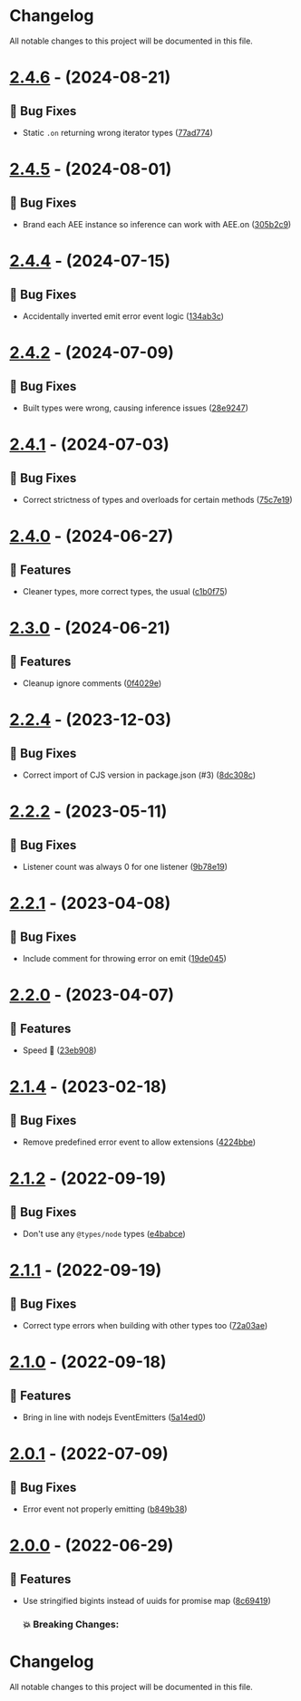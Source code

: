 # Changelog

All notable changes to this project will be documented in this file.

# [2.4.6](https://github.com/vladfrangu/async_event_emitter/compare/v2.4.6...v2.4.6) - (2024-08-21)

## 🐛 Bug Fixes

- Static `.on` returning wrong iterator types ([77ad774](https://github.com/vladfrangu/async_event_emitter/commit/77ad7741f75eeb499d217d7e93ce3fb5aab483ea))

# [2.4.5](https://github.com/vladfrangu/async_event_emitter/compare/v2.4.5...v2.4.5) - (2024-08-01)

## 🐛 Bug Fixes

- Brand each AEE instance so inference can work with AEE.on ([305b2c9](https://github.com/vladfrangu/async_event_emitter/commit/305b2c9bc7ccbe21355f8bbf4ee8c5a9cf460188))

# [2.4.4](https://github.com/vladfrangu/async_event_emitter/compare/v2.4.4...v2.4.4) - (2024-07-15)

## 🐛 Bug Fixes

- Accidentally inverted emit error event logic ([134ab3c](https://github.com/vladfrangu/async_event_emitter/commit/134ab3cf526137a0f014ed2984554a62a7714df7))

# [2.4.2](https://github.com/vladfrangu/async_event_emitter/compare/v2.4.2...v2.4.2) - (2024-07-09)

## 🐛 Bug Fixes

- Built types were wrong, causing inference issues ([28e9247](https://github.com/vladfrangu/async_event_emitter/commit/28e9247250e5a39f11a31efab88df334f05d6bfd))

# [2.4.1](https://github.com/vladfrangu/async_event_emitter/compare/v2.4.1...v2.4.1) - (2024-07-03)

## 🐛 Bug Fixes

- Correct strictness of types and overloads for certain methods ([75c7e19](https://github.com/vladfrangu/async_event_emitter/commit/75c7e191ffa65d2cfccf2dda4e4395427fb979f6))

# [2.4.0](https://github.com/vladfrangu/async_event_emitter/compare/v2.4.0...v2.4.0) - (2024-06-27)

## 🚀 Features

- Cleaner types, more correct types, the usual ([c1b0f75](https://github.com/vladfrangu/async_event_emitter/commit/c1b0f751f597d9dac5d10870f49f30b8b1dc4908))

# [2.3.0](https://github.com/vladfrangu/async_event_emitter/compare/v2.3.0...v2.3.0) - (2024-06-21)

## 🚀 Features

- Cleanup ignore comments ([0f4029e](https://github.com/vladfrangu/async_event_emitter/commit/0f4029e9935373e15073288da1841ffb39cc22d8))

# [2.2.4](https://github.com/vladfrangu/async_event_emitter/compare/v2.2.4...v2.2.4) - (2023-12-03)

## 🐛 Bug Fixes

- Correct import of CJS version in package.json (#3) ([8dc308c](https://github.com/vladfrangu/async_event_emitter/commit/8dc308c43fdf9a024a7d48e7219d75e4c9f597dd))

# [2.2.2](https://github.com/vladfrangu/async_event_emitter/compare/v2.2.1...v2.2.2) - (2023-05-11)

## 🐛 Bug Fixes

-   Listener count was always 0 for one listener ([9b78e19](https://github.com/vladfrangu/async_event_emitter/commit/9b78e1992db649004dee852359240b3d0baaac2d))

# [2.2.1](https://github.com/vladfrangu/async_event_emitter/compare/v2.2.0...v2.2.1) - (2023-04-08)

## 🐛 Bug Fixes

-   Include comment for throwing error on emit ([19de045](https://github.com/vladfrangu/async_event_emitter/commit/19de0452702a0d9e35e9241259d100ca6d6f5447))

# [2.2.0](https://github.com/vladfrangu/async_event_emitter/compare/v2.1.4...v2.2.0) - (2023-04-07)

## 🚀 Features

-   Speed 🚀 ([23eb908](https://github.com/vladfrangu/async_event_emitter/commit/23eb90852ff8a6ceb4d6105c6df44c646642efae))

# [2.1.4](https://github.com/vladfrangu/async_event_emitter/compare/v2.1.3...v2.1.4) - (2023-02-18)

## 🐛 Bug Fixes

-   Remove predefined error event to allow extensions ([4224bbe](https://github.com/vladfrangu/async_event_emitter/commit/4224bbeae5c25cb94d4073600a9dff7ae3abcceb))

# [2.1.2](https://github.com/vladfrangu/async_event_emitter/compare/v2.1.1...v2.1.2) - (2022-09-19)

## 🐛 Bug Fixes

-   Don't use any `@types/node` types ([e4babce](https://github.com/vladfrangu/async_event_emitter/commit/e4babce88c17befdb6f84c73c0de2e0602260681))

# [2.1.1](https://github.com/vladfrangu/async_event_emitter/compare/v2.1.0...v2.1.1) - (2022-09-19)

## 🐛 Bug Fixes

-   Correct type errors when building with other types too ([72a03ae](https://github.com/vladfrangu/async_event_emitter/commit/72a03ae1ac30456241b4003a7c2ea93d27e8de5e))

# [2.1.0](https://github.com/vladfrangu/async_event_emitter/compare/v2.0.1...v2.1.0) - (2022-09-18)

## 🚀 Features

-   Bring in line with nodejs EventEmitters ([5a14ed0](https://github.com/vladfrangu/async_event_emitter/commit/5a14ed04bf87ec6a34cd33e26e3f25f101f87bcd))

# [2.0.1](https://github.com/vladfrangu/async_event_emitter/compare/v2.0.0...v2.0.1) - (2022-07-09)

## 🐛 Bug Fixes

-   Error event not properly emitting ([b849b38](https://github.com/vladfrangu/async_event_emitter/commit/b849b387c36515c60234c06681bfd4ec32ee5336))

# [2.0.0](https://github.com/vladfrangu/async_event_emitter/compare/v1.0.1...v2.0.0) - (2022-06-29)

## 🚀 Features

-   Use stringified bigints instead of uuids for promise map ([8c69419](https://github.com/vladfrangu/async_event_emitter/commit/8c694199da1a0a231feb1be3b0d7cfdb18cefd0b))

    ### 💥 Breaking Changes:

# Changelog

All notable changes to this project will be documented in this file.
